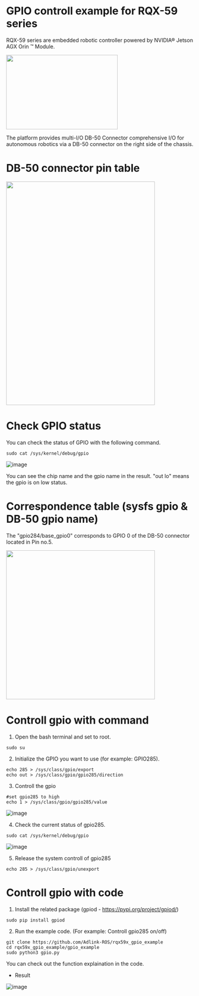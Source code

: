 # GPIO controll example for RQX-59 series

RQX-59 series are embedded robotic controller powered by NVIDIA® Jetson AGX Orin ™ Module.

<img src="https://github.com/Jason-Lee0/controller_example/assets/56862464/40ff2e3c-6e1e-473c-aa6c-a81547dec9e2" height="200" width="300">

The platform provides multi-I/O DB-50 Connector comprehensive I/O for autonomous robotics via a DB-50 connector on the right side of the chassis.

# DB-50 connector pin table


<img src="https://github.com/Jason-Lee0/controller_example/assets/56862464/0ffa6ff3-b554-4376-a75e-b43f8968f743" height="600" width="400">



# Check GPIO status
You can check the status of GPIO with the following command.
```
sudo cat /sys/kernel/debug/gpio
```
![image](https://github.com/Jason-Lee0/controller_example/assets/56862464/9d999e57-3bba-4876-b642-db78a6143294)

You can see the chip name and the gpio name in the result. "out lo" means the gpio is on low status.


# Correspondence table (sysfs gpio & DB-50 gpio name)
The "gpio284/base_gpio0"  corresponds to GPIO 0 of the DB-50 connector located in Pin no.5.

<img src="https://github.com/Jason-Lee0/controller_example/assets/56862464/8085cd8b-1117-48a7-bfa0-e0c604eb35ad" height="400" width="400">

# Controll gpio with command
1. Open the bash terminal and set to root.
```
sudo su
```
2. Initialize the GPIO you want to use (for example: GPIO285).

```
echo 285 > /sys/class/gpio/export
echo out > /sys/class/gpio/gpio285/direction
```
3. Controll the gpio
```
#set gpio285 to high
echo 1 > /sys/class/gpio/gpio285/value
```

![image](https://github.com/Jason-Lee0/controller_example/assets/56862464/0be53e01-2d30-42e8-ac2f-31cf95f9160e)


4. Check the current status of gpio285.

```
sudo cat /sys/kernel/debug/gpio
```
![image](https://github.com/Jason-Lee0/controller_example/assets/56862464/8a1d7a88-5f80-440c-bc9d-76e597e92797)


5. Release the system controll of gpio285
```
echo 285 > /sys/class/gpio/unexport
```



# Controll gpio with code

1. Install the related package
(gpiod - https://pypi.org/project/gpiod/)

```
sudo pip install gpiod
```
2. Run the example code. (For example: Controll gpio285 on/off)

```
git clone https://github.com/Adlink-ROS/rqx59x_gpio_example
cd rqx59x_gpio_example/gpio_example
sudo python3 gpio.py
```

You can check out the function explaination in the code.

- Result
  
![image](https://github.com/Jason-Lee0/controller_example/assets/56862464/2a2a1238-767b-4761-9fde-d22a3a9936cf)



 












 

